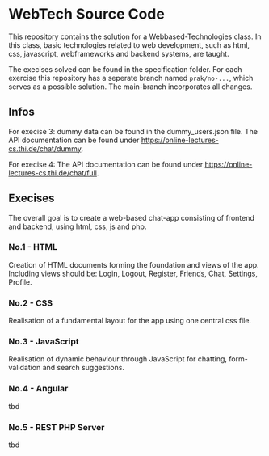 # WebTech Source Code

This repository contains the solution for a Webbased-Technologies class. In this class, basic technologies related to web development, such as html, css, javascript, webframeworks and backend systems, are taught.

The execises solved can be found in the specification folder. For each exercise this repository has a seperate branch named `prak/no-...`, which serves as a possible solution. The main-branch incorporates all changes.

## Infos

For execise 3: dummy data can be found in the dummy_users.json file. The API documentation can be found under https://online-lectures-cs.thi.de/chat/dummy.

For execise 4: The API documentation can be found under https://online-lectures-cs.thi.de/chat/full.

## Execises
The overall goal is to create a web-based chat-app consisting of frontend and backend, using html, css, js and php.

### No.1 - HTML 
Creation of HTML documents forming the foundation and views of the app.  
Including views should be: Login, Logout, Register, Friends, Chat, Settings, Profile.

### No.2 - CSS
Realisation of a fundamental layout for the app using one central css file.

### No.3 - JavaScript
Realisation of dynamic behaviour through JavaScript for chatting, form-validation and search suggestions.

### No.4 - Angular
tbd

### No.5 - REST PHP Server
tbd